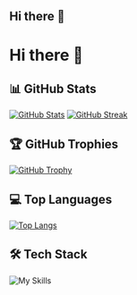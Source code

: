 ## Hi there 👋

<!--
**kyyxc/kyyxc** is a ✨ _special_ ✨ repository because its `README.md` (this file) appears on your GitHub profile.

Here are some ideas to get you started:

- 🔭 I’m currently working on ...
- 🌱 I’m currently learning ...
- 👯 I’m looking to collaborate on ...
- 🤔 I’m looking for help with ...
- 💬 Ask me about ...
- 📫 How to reach me: ...
- 😄 Pronouns: ...
- ⚡ Fun fact: ...
-->

<!--
Tools
<p> <img src="https://img.shields.io/badge/Python-3776AB?style=for-the-badge&logo=python&logoColor=white" /> <img src="https://img.shields.io/badge/Django-092E20?style=for-the-badge&logo=django&logoColor=white" /> <img src="https://img.shields.io/badge/Django_REST-FF1700?style=for-the-badge&logo=django&logoColor=white" /> <img src="https://img.shields.io/badge/PostgreSQL-4169E1?style=for-the-badge&logo=postgresql&logoColor=white" /> </p>
-->

<!--
[![GitHub Streak](https://github-readme-streak-stats.herokuapp.com?user=kyyxc&theme=discord-old-blurple&hide_border=true&date_format=j%20M%5B%20Y%5D&mode=weekly)](https://git.io/streak-stats) -->


# Hi there 👋

## 📊 GitHub Stats

[![GitHub Stats](https://github-readme-stats.vercel.app/api?username=USERNAME&show_icons=true&theme=soft-dark&hide_border=true&bg_color=1e1e2e&text_color=cdd6f4&icon_color=cba6f7&title_color=94e2d5)](https://github.com/USERNAME)
[![GitHub Streak](https://github-readme-streak-stats.herokuapp.com?user=USERNAME&theme=soft-dark&hide_border=true&background=1e1e2e&stroke=1e1e2e&ring=94e2d5&fire=cba6f7&currStreakNum=cdd6f4&sideNums=cdd6f4&currStreakLabel=94e2d5&sideLabels=89b4fa&dates=6c7086)](https://git.io/streak-stats)

## 🏆 GitHub Trophies

[![GitHub Trophy](https://github-profile-trophy.vercel.app/?username=USERNAME&theme=soft-dark&row=2&column=4&margin-w=15&margin-h=15&no-bg=true)](https://github.com/USERNAME)

## 💻 Top Languages

[![Top Langs](https://github-readme-stats.vercel.app/api/top-langs/?username=USERNAME&layout=compact&theme=soft-dark&hide_border=true&bg_color=1e1e2e&text_color=cdd6f4&title_color=94e2d5)](https://github.com/USERNAME)

## 🛠️ Tech Stack

![My Skills](https://skillicons.dev/icons?i=js,ts,react,nextjs,nodejs,py,java,html,css,tailwind,figma,git,github,vscode&theme=soft-dark)
